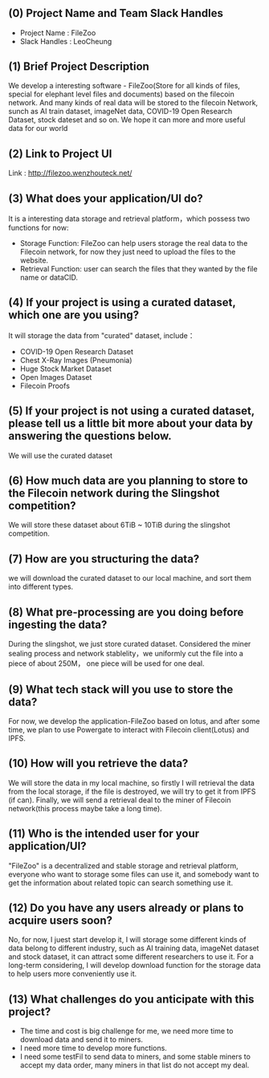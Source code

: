 # <FileZoo>

## (0) Project Name and Team Slack Handles

- Project Name : FileZoo
- Slack Handles : LeoCheung

## (1) Brief Project Description

We develop a interesting software - FileZoo(Store for all kinds of files, special for elephant level files and documents) based on the filecoin network. And many kinds of real data will be stored to the filecoin Network, sunch as AI train dataset, imageNet data, COVID-19 Open Research Dataset, stock dateset and so on. We hope it can more and more useful data for our world

## (2) Link to Project UI

Link : http://filezoo.wenzhouteck.net/

## (3) What does your application/UI do?

It is a interesting data storage and retrieval platform，which possess two functions for now: 
- Storage Function: FileZoo can help users storage the real data to the Filecoin network, for now they just need to upload the files to the website. 
- Retrieval Function: user can search the files that they wanted by the file name or dataCID.

## (4) If your project is using a curated dataset, which one are you using?

It will storage the data from "curated" dataset, include：
- COVID-19 Open Research Dataset
- Chest X-Ray Images (Pneumonia)
- Huge Stock Market Dataset
- Open Images Dataset
- Filecoin Proofs 

## (5) If your project is not using a curated dataset, please tell us a little bit more about your data by answering the questions below.

We will use the curated dataset

## (6) How much data are you planning to store to the Filecoin network during the Slingshot competition?

We will store these dataset about 6TiB ~ 10TiB during the slingshot competition.

## (7) How are you structuring the data?

we will download the curated dataset to our local machine, and sort them into different types.

## (8) What pre-processing are you doing before ingesting the data?

During the slingshot, we just store curated dataset. Considered the miner sealing process and network stablelity，we uniformly cut the file into a piece of about 250M， one piece will be used for one deal.

## (9)  What tech stack will you use to store the data?

For now, we develop the application-FileZoo based on lotus, and after some time, we plan to use Powergate to interact with Filecoin client(Lotus) and IPFS.

## (10) How will you retrieve the data?

We will store the data in my local machine, so firstly I will retrieval the data from the local storage, if the file is destroyed, we will try to get it from IPFS (if can). Finally, we will send a retrieval deal to the miner of Filecoin network(this process maybe take a long time).

## (11) Who is the intended user for your application/UI?

"FileZoo" is a decentralized and stable storage and retrieval platform, everyone who want to storage some files can use it, and somebody want to get the information about related topic can search something use it.

## (12) Do you have any users already or plans to acquire users soon?

No, for now, I juest start develop it, I will storage some different kinds of data belong to different industry, such as AI training data, imageNet dataset and stock dataset, it can attract some different researchers to use it.
For a long-term considering, I will develop download function for the storage data to help users more conveniently use it.
 
## (13) What challenges do you anticipate with this project?

- The time and cost is big challenge for me, we need more time to download data and send it to miners.
- I need more time to develop more functions.
- I need some testFil to send data to miners, and some stable miners to accept my data order, many miners in that list do not accept my deal. 